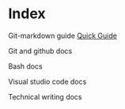 # Index #

Git-markdown guide 
[Quick Guide](https://github.com/ChuckFisher313/Resources/docs/markdown/git-markdown.md)

Git and github docs 

Bash docs 

Visual studio code docs

Technical writing docs

